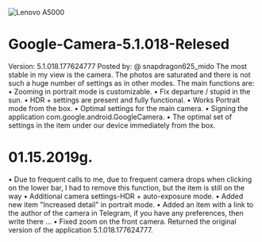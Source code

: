![Lenovo A5000](https://my-files.ru/Get/k9ahfr/logo_google_camera_round.png?justuploaded=true)
# Google-Camera-5.1.018-Relesed
Version: 5.1.018.177624777
Posted by: @ snapdragon625_mido
The most stable in my view is the camera. The photos are saturated and there is not such a huge number of settings as in other modes. The main functions are:
• Zooming in portrait mode is customizable.
• Fix departure / stupid in the sun.
• HDR + settings are present and fully functional.
• Works Portrait mode from the box.
• Optimal settings for the main camera.
• Signing the application com.google.android.GoogleCamera.
• The optimal set of settings in the item under our device immediately from the box.

# 01.15.2019g.
• Due to frequent calls to me, due to frequent camera drops when clicking on the lower bar, I had to remove this function, but the item is still on the way • Additional camera settings-HDR + auto-exposure mode.
• Added new item "Increased detail" in portrait mode.
• Added an item with a link to the author of the camera in Telegram, if you have any preferences, then write there ...
• Fixed zoom on the front camera.
Returned the original version of the application 5.1.018.177624777.
 
